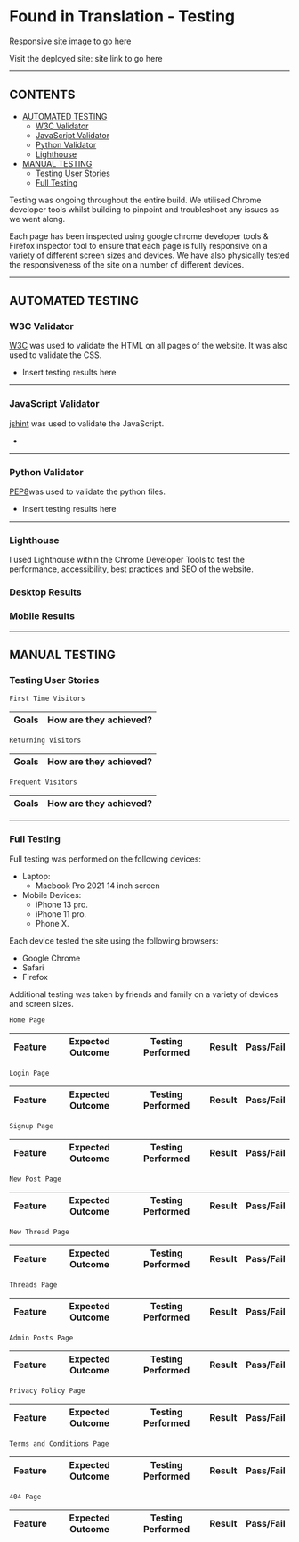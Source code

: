 # Found in Translation -  Testing

Responsive site image to go here  

Visit the deployed site: site link to go here

- - -

## CONTENTS

* [AUTOMATED TESTING](#AUTOMATED-TESTING)
  * [W3C Validator](#W3C-Validator)
  * [JavaScript Validator](#JavaScript-Validator)
  * [Python Validator](#Python-Validator)
  * [Lighthouse](#Lighthouse)
* [MANUAL TESTING](#MANUAL-TESTING)
  * [Testing User Stories](#Testing-User-Stories)
  * [Full Testing](#Full-Testing)

Testing was ongoing throughout the entire build. We utilised Chrome developer tools whilst building to pinpoint and troubleshoot any issues as we went along.

Each page has been inspected using google chrome developer tools & Firefox inspector tool to ensure that each page is fully responsive on a variety of different screen sizes and devices. We have also physically tested the responsiveness of the site on a number of different devices.

- - -

## AUTOMATED TESTING

### W3C Validator

[W3C](https://validator.w3.org/) was used to validate the HTML on all pages of the website. It was also used to validate the CSS.

* Insert testing results here

- - -

### JavaScript Validator

[jshint](https://jshint.com/) was used to validate the JavaScript.

*  

- - -

### Python Validator

[PEP8](http://pep8online.com/)was used to validate the python files.

* Insert testing results here

- - -

### Lighthouse

I used Lighthouse within the Chrome Developer Tools to test the performance, accessibility, best practices and SEO of the website.

### Desktop Results

### Mobile Results

- - -

## MANUAL TESTING

### Testing User Stories

`First Time Visitors`

| Goals | How are they achieved? |
| :--- | :--- |

`Returning Visitors`

|  Goals | How are they achieved? |
| :--- | :--- |

`Frequent Visitors`

| Goals | How are they achieved? |
| :--- | :--- |

- - -

### Full Testing

Full testing was performed on the following devices:

* Laptop:
  * Macbook Pro 2021 14 inch screen
* Mobile Devices:
  * iPhone 13 pro.
  * iPhone 11 pro.
  * Phone X.

Each device tested the site using the following browsers:

* Google Chrome
* Safari
* Firefox

Additional testing was taken by friends and family on a variety of devices and screen sizes.  

`Home Page`

Feature | Expected Outcome | Testing Performed | Result | Pass/Fail |
| --- | --- | --- | --- | --- |

`Login Page`

Feature | Expected Outcome | Testing Performed | Result | Pass/Fail |
| --- | --- | --- | --- | --- |

`Signup Page`

Feature | Expected Outcome | Testing Performed | Result | Pass/Fail |
| --- | --- | --- | --- | --- |

`New Post Page`

Feature | Expected Outcome | Testing Performed | Result | Pass/Fail |
| --- | --- | --- | --- | --- |

`New Thread Page`

Feature | Expected Outcome | Testing Performed | Result | Pass/Fail |
| --- | --- | --- | --- | --- |

`Threads Page`

Feature | Expected Outcome | Testing Performed | Result | Pass/Fail |
| --- | --- | --- | --- | --- |

`Admin Posts Page`

Feature | Expected Outcome | Testing Performed | Result | Pass/Fail |
| --- | --- | --- | --- | --- |

`Privacy Policy Page`

Feature | Expected Outcome | Testing Performed | Result | Pass/Fail |
| --- | --- | --- | --- | --- |

`Terms and Conditions Page`

Feature | Expected Outcome | Testing Performed | Result | Pass/Fail |
| --- | --- | --- | --- | --- |

`404 Page`

Feature | Expected Outcome | Testing Performed | Result | Pass/Fail |
| --- | --- | --- | --- | --- |
